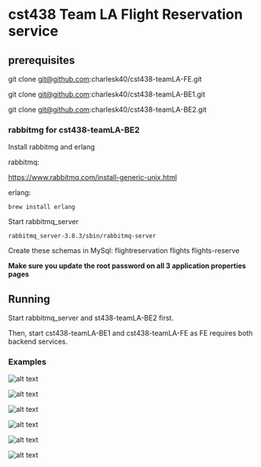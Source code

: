 # cst438 Team LA Flight Reservation service


## prerequisites

git clone git@github.com:charlesk40/cst438-teamLA-FE.git

git clone git@github.com:charlesk40/cst438-teamLA-BE1.git

git clone git@github.com:charlesk40/cst438-teamLA-BE2.git


### rabbitmg for cst438-teamLA-BE2

Install rabbitmg and erlang


rabbitmq:

https://www.rabbitmq.com/install-generic-unix.html


erlang:

```
brew install erlang
```

Start rabbitmq_server

```
rabbitmq_server-3.8.3/sbin/rabbitmq-server 
```

Create these schemas in MySql:
flightreservation
flights
flights-reserve

**Make sure you update the root password on all 3 application properties pages**

## Running 

Start rabbitmq_server and st438-teamLA-BE2 first.

Then, start cst438-teamLA-BE1 and cst438-teamLA-FE as FE requires both backend services.

### Examples

![alt text](https://raw.githubusercontent.com/charlesk40/cst438-teamLA-FE/master/cst438-teamLA-FE-index.png)

![alt text](https://raw.githubusercontent.com/charlesk40/cst438-teamLA-FE/master/cst438-teamLA-FE-user-create.png)

![alt text](https://raw.githubusercontent.com/charlesk40/cst438-teamLA-FE/master/cst438-teamLA-FE-user-create-show.png)

![alt text](https://raw.githubusercontent.com/charlesk40/cst438-teamLA-FE/master/cst438-teamLA-FE-user-update.png)

![alt text](https://raw.githubusercontent.com/charlesk40/cst438-teamLA-FE/master/cst438-teamLA-FE-flight-reserve.png)

![alt text](https://raw.githubusercontent.com/charlesk40/cst438-teamLA-FE/master/cst438-teamLA-FE-flight-list.png)





